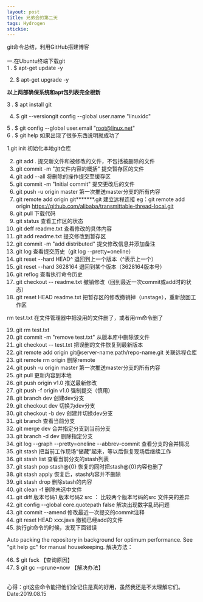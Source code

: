 ```yaml
---
layout: post
title: 兄弟会的第二天
tags: Hydrogen
stickie: 
---
```


git命令总结，利用GitHub搭建博客<br>                         
一.在Ubuntu终端下载git    
1 . $ apt-get update -y

2.  $ apt-get upgrade -y

**以上两部确保系统和apt包列表完全根新**

3 . $ apt install git

4.  $ git --versiongit config --global user.name "linuxidc"

5 . $ git config --global user.email "root@linux.net"     
6 . $ git help 如果出现了很多东西说明就成功了 

1.git init   初始化本地git仓库

2. git add . 提交新文件和被修改的文件，不包括被删除的文件
3. git commit -m "加文件内容的概括"      提交暂存区的文件 
4. git add --all 将删除的操作提交至缓存区
5. git commit -m "Initial commit" 提交更改后的文件
6. git push -u origin master 第一次推送master分支的所有内容
7. git remote add  origin git*******.git  建立远程连接 eg：git remote add  origin https://github.com/alibaba/transmittable-thread-local.git
8. git  pull 下载代码
9. git status 查看工作区的状态
10. git deff readme.txt 查看修改的具体内容
11. git add readme.txt 提交修改到暂存区
12. git commit -m "add distributed" 提交修改信息并添加备注
13. git log 查看提交历史（git log --pretty=oneline）
14. git reset --hard HEAD^ 退回到上一个版本（^表示上一个）
15. git reset --hard 3628164 退回到某个版本（3628164版本号）
16. git reflog 查看执行命令历史
17. git checkout -- readme.txt 撤销修改（回到最近一次commit或add时的状态）
18. git reset HEAD readme.txt 把暂存区的修改撤销掉（unstage），重新放回工作区

rm test.txt 在文件管理器中把没用的文件删了，或者用rm命令删了

19. git rm test.txt
20. git commit -m "remove test.txt" 从版本库中删除该文件
21. git checkout -- test.txt 把误删的文件恢复到最新版本
22. git remote add origin git@server-name:path/repo-name.git 关联远程仓库
23. git remote rm origin 删除remote
24. git push -u origin master 第一次推送master分支的所有内容
25. git pull 更新内容到本地
26. git push origin v1.0 推送最新修改
27. git push -f origin v1.0 强制提交（慎用）
28. git branch dev 创建dev分支
29. git checkout dev 切换为dev分支
30. git checkout -b dev 创建并切换dev分支
31. git branch 查看当前分支
32. git merge dev 合并指定分支到当前分支
33. git branch -d dev 删除指定分支
34. git log --graph --pretty=oneline --abbrev-commit 查看分支的合并情况
35. git stash 把当前工作现场“储藏”起来，等以后恢复现场后继续工作
36. git stash list 查看当前分支的stash列表
37. git stash pop stash@{0}  恢复的同时把stash@{0}内容也删了
38. git stash apply 恢复后，stash内容并不删除
39. git stash drop 删除stash的内容
40. git clean -f 删除未选中文件
41. git diff 版本号码1 版本号码2 src ： 比较两个版本号码的src 文件夹的差异
42. git config --global core.quotepath false 解决出现数字乱码问题
43. git commit --amend 修改最近一次提交的commit注释
44. git reset HEAD xxx.java 撤销已经add的文件
45. 执行git命令的时候，发现下面错误

Auto packing the repository in background for optimum performance.
See "git help gc" for manual housekeeping.
解决方法：

46. $ git fsck 【查询原因】
47. $ git gc --prune=now 【解决办法】

<br>心得：git这些命令能把他们全记住是真的好用，虽然我还是不太理解它们。
<br>Date:2019.08.15